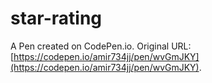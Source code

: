 # star-rating

A Pen created on CodePen.io. Original URL: [https://codepen.io/amir734jj/pen/wvGmJKY](https://codepen.io/amir734jj/pen/wvGmJKY).


